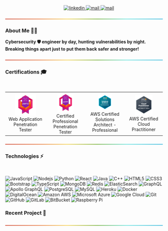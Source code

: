 <p align="center">
<a target="_blank" href=""></a><img src="https://github.com/issambenhida/issambenhida/blob/main/images/welcome.gif?raw=true" alt="">
</p>
<p align="center">
&nbsp;&nbsp;&nbsp;&nbsp;&nbsp;&nbsp;&nbsp;
<a target="_blank" href="https://www.linkedin.com/in/issambenhida">
    <img src="https://img.shields.io/badge/LinkedIn-0077B5?style=for-the-badge&logo=linkedin&logoColor=white" alt="linkedin">
</a>
<a target="_blank" href="mailto:issam.benhida.911@gmail.com">
  <img src="https://img.shields.io/badge/gmail-red?style=for-the-badge&logo=Gmail&logoColor=white" alt="mail">
</a>
<a target="_blank" href="">
    <img src="https://img.shields.io/badge/Twitter-black?style=for-the-badge&logo=x&logoColor=white" alt="mail">
</a>
</p>

![------------------](https://github.com/IssamBenhida/sageowl/blob/main/assets/images/rainbow.png?raw=true)

### About Me 🧑‍💼

**Cybersecurity 🛡️ engineer by day, hunting vulnerabilities by night. Breaking things apart just to put them back safer and stronger!**

![------------------](https://github.com/IssamBenhida/sageowl/blob/main/assets/images/rainbow.png?raw=true)

### Certifications 🎓

<br>

<table>
  <tr>
    <td align="center">
      <img src="https://github.com/issambenhida/issambenhida/blob/main/images/ewptx.svg?raw=true" width="58%" height="58%" alt=""><br>
      Web Application Penetration Tester<br>
    </td>
    <td align="center">
      <img src="https://github.com/issambenhida/issambenhida/blob/main/images/ecppt.svg?raw=true" width="45%" height="45%" alt=""><br>
      Certified Professional Penetration Tester<br>
    </td>
    <td align="center">
      <img src="https://github.com/issambenhida/issambenhida/blob/main/images/sap.svg?raw=true" width="38%" height="38%" alt=""><br>
      AWS Certified Solutions Architect - Professional <br>
    </td>
    <td align="center">
      <img src="https://github.com/issambenhida/issambenhida/blob/main/images/clf.svg?raw=true" width="52%" height="52%" alt=""><br>
      AWS Certified Cloud Practitioner<br>
    </td>
  </tr>
</table>

![------------------](https://github.com/IssamBenhida/sageowl/blob/main/assets/images/rainbow.png?raw=true)

### Technologies ⚡

<br>

![JavaScript](https://img.shields.io/badge/-JavaScript-black?style=flat-square&logo=javascript)
![Nodejs](https://img.shields.io/badge/-Nodejs-black?style=flat-square&logo=Node.js)
![Python](https://img.shields.io/badge/-Python-black?style=flat-square&logo=Python)
![React](https://img.shields.io/badge/-React-black?style=flat-square&logo=react)
![Java](https://img.shields.io/badge/-java-E34A86?style=flat-square&logo=java)
![C++](https://img.shields.io/badge/-C++-00599C?style=flat-square&logo=c)
![HTML5](https://img.shields.io/badge/-HTML5-E34F26?style=flat-square&logo=html5&logoColor=white)
![CSS3](https://img.shields.io/badge/-CSS3-1572B6?style=flat-square&logo=css3)
![Bootstrap](https://img.shields.io/badge/-Bootstrap-563D7C?style=flat-square&logo=bootstrap)
![TypeScript](https://img.shields.io/badge/-TypeScript-007ACC?style=flat-square&logo=typescript)
![MongoDB](https://img.shields.io/badge/-MongoDB-black?style=flat-square&logo=mongodb)
![Redis](https://img.shields.io/badge/-Redis-black?style=flat-square&logo=Redis)
![ElasticSearch](https://img.shields.io/badge/-ElasticSearch-005571?style=flat-square&logo=elasticsearch)
![GraphQL](https://img.shields.io/badge/-GraphQL-E10098?style=flat-square&logo=graphql)
![Apollo GraphQL](https://img.shields.io/badge/-Apollo%20GraphQL-311C87?style=flat-square&logo=apollo-graphql)
![PostgreSQL](https://img.shields.io/badge/-PostgreSQL-336791?style=flat-square&logo=postgresql)
![MySQL](https://img.shields.io/badge/-MySQL-black?style=flat-square&logo=mysql)
![Heroku](https://img.shields.io/badge/-Heroku-430098?style=flat-square&logo=heroku)
![Docker](https://img.shields.io/badge/-Docker-black?style=flat-square&logo=docker)
![DigitalOcean](https://img.shields.io/badge/-Digital%20Ocean-darkblue?style=flat-square&logo=digitalocean)
![Amazon AWS](https://img.shields.io/badge/Amazon%20AWS-232F3E?style=flat-square&logo=amazon-aws)
![Microsoft Azure](https://img.shields.io/badge/Microsoft%20Azure-232F7E?style=flat-square&logo=microsoft-azure)
![Google Cloud](https://img.shields.io/badge/Google%20Cloud-black?style=flat-square&logo=google-cloud)
![Git](https://img.shields.io/badge/-Git-black?style=flat-square&logo=git)
![GitHub](https://img.shields.io/badge/-GitHub-181717?style=flat-square&logo=github)
![GitLab](https://img.shields.io/badge/-GitLab-FCA121?style=flat-square&logo=gitlab)
![BitBucket](https://img.shields.io/badge/-BitBucket-darkblue?style=flat-square&logo=bitbucket)
![Raspberry Pi](https://img.shields.io/badge/-Raspberry%20Pi-C51A4A?style=flat-square&logo=Raspberry-Pi)

### Recent Project 📂

![------------------](https://github.com/IssamBenhida/sageowl/blob/main/assets/images/rainbow.png?raw=true)

<br>

<p align="center">
<a target="_blank" href=""></a><img src="https://readme-components.vercel.app/api?component=logo&logo=☁️&desc=SageOwl&fill=0047ab" alt="">
</p>
<!---
IssamBenhida/IssamBenhida is a ✨ special ✨ repository because its `README.md` (this file) appears on your GitHub profile.
You can click the Preview link to take a look at your changes.
--->
